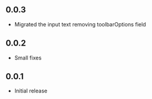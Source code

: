 ## 0.0.3

- Migrated the input text removing toolbarOptions field

## 0.0.2

- Small fixes

## 0.0.1

- Initial release
